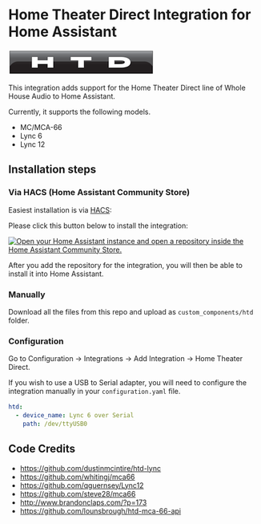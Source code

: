 # Home Theater Direct Integration for Home Assistant

![HTD](logo-htd.png)

This integration adds support for the Home Theater Direct line of Whole House Audio to Home Assistant.

Currently, it supports the following models.
- MC/MCA-66
- Lync 6
- Lync 12

## Installation steps

### Via HACS (Home Assistant Community Store)

Easiest installation is via [HACS](https://hacs.xyz/):

Please click this button below to install the integration:

[![Open your Home Assistant instance and open a repository inside the Home Assistant Community Store.](https://my.home-assistant.io/badges/hacs_repository.svg)](https://my.home-assistant.io/redirect/hacs_repository/?owner=hikirsch&repository=htd-home-assistant&category=integration)

After you add the repository for the integration, you will then be able to install it into Home Assistant.

### Manually

Download all the files from this repo and upload as `custom_components/htd` folder.

### Configuration

Go to Configuration -> Integrations -> Add Integration -> Home Theater Direct.

If you wish to use a USB to Serial adapter, you will need to configure the integration manually in your `configuration.yaml` file.

```yaml
htd:
  - device_name: Lync 6 over Serial
    path: /dev/ttyUSB0
```

## Code Credits
- https://github.com/dustinmcintire/htd-lync
- https://github.com/whitingj/mca66
- https://github.com/qguernsey/Lync12
- https://github.com/steve28/mca66
- http://www.brandonclaps.com/?p=173
- https://github.com/lounsbrough/htd-mca-66-api
